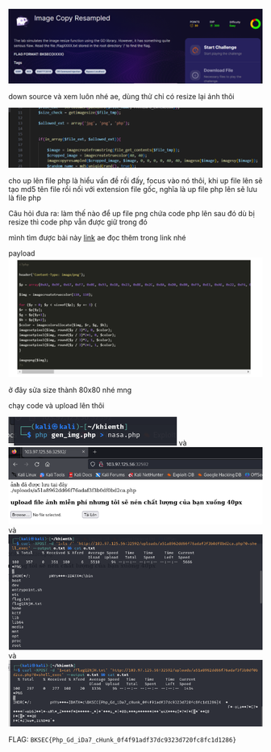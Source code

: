![image](../img/20.1.png)

down source và xem luôn nhé ae, dùng thử chỉ có resize lại ảnh thôi

![image](../img/20.2.png)

cho up lên file php là hiểu vấn đề rồi đấy, focus vào nó thôi, khi up file lên sẽ tạo md5 tên file rồi nối với extension file gốc, nghĩa là up file php lên sẽ lưu là file php

Câu hỏi đưa ra: làm thế nào để up file png chứa code php lên sau đó dù bị resize thì code php vẫn được giữ trong đó


mình tìm được bài này [link](https://www.synacktiv.com/publications/persistent-php-payloads-in-pngs-how-to-inject-php-code-in-an-image-and-keep-it-there.html)
ae đọc thêm trong link nhé


payload
![image](../img/20.3.png)

ở đây sửa size thành 80x80 nhé mng

chạy code và upload lên thôi

![image](../img/20.4.png)
và
![image](../img/20.5.png)
và
![image](../img/20.6.png)
và
![image](../img/20.7.png)

FLAG: `BKSEC{Php_Gd_iDa7_cHunk_0f4f91adf37dc9323d720fc8fc1d1286}`